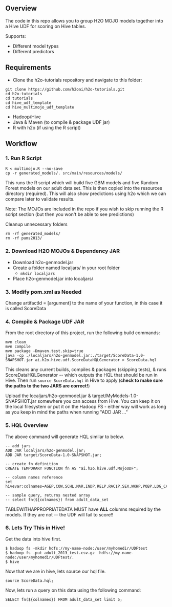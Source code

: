 ## Overview

The code in this repo allows you to group H2O MOJO models together into a Hive UDF for scoring on Hive tables.

Supports:
- Different model types
- Different predictors

## Requirements

- Clone the h2o-tutorials repository and navigate to this folder:
```
git clone https://github.com/h2oai/h2o-tutorials.git
cd h2o-tutorials
cd tutorials
cd hive_udf_template
cd hive_multimojo_udf_template
```
- Hadoop/Hive
- Java & Maven (to compile & package UDF jar)
- R with h2o (if using the R script)

## Workflow

### 1. Run R Script
```
R < multimojo.R --no-save
cp -r generated_models/. src/main/resources/models/
```

This runs the R script which will build five GBM models and five Random Forest models on our adult data set. This is then copied into the resources directory (required). This will also show predictions using h2o which we can compare later to validate results.

Note: The MOJOs are included in the repo if you wish to skip running the R script section (but then you won't be able to see predictions)

Cleanup unnecessary folders

```
rm -rf generated_models/
rm -rf pums2013/
```

### 2. Download H2O MOJOs & Dependency JAR
- Download h2o-genmodel.jar
- Create a folder named localjars/ in your root folder
  - ```mkdir localjars```
- Place h2o-genmodel.jar into localjars/

### 3. Modify pom.xml as Needed
Change artifactId = [argument] to the name of your function, in this case it is called ScoreData

### 4. Compile & Package UDF JAR
From the root directory of this project, run the following build commands:
```
mvn clean
mvn compile
mvn package -Dmaven.test.skip=true
java -cp ./localjars/h2o-genmodel.jar:./target/ScoreData-1.0-SNAPSHOT.jar ai.h2o.hive.udf.ScoreDataHQLGenerator > ScoreData.hql
```
This cleans any current builds, compiles & packages (skipping tests), & runs ScoreDataHQLGenerator -- which outputs the HQL that should be run in Hive. Then run `source ScoreData.hql` in Hive to apply (**check to make sure the paths to the two JARS are correct!**)

Upload the localjars/h2o-genmodel.jar & target/MyModels-1.0-SNAPSHOT.jar somewhere you can access from Hive. You can keep it on the local filesystem or put it on the Hadoop FS - either way will work as long as you keep in mind the paths when running "ADD JAR ..."

### 5. HQL Overview
The above command will generate HQL similar to below.

```
-- add jars
ADD JAR localjars/h2o-genmodel.jar;
ADD JAR target/ScoreData-1.0-SNAPSHOT.jar;

-- create fn definition
CREATE TEMPORARY FUNCTION fn AS "ai.h2o.hive.udf.MojoUDF";

-- column names reference
set hivevar:colnames=AGEP,COW,SCHL,MAR,INDP,RELP,RAC1P,SEX,WKHP,POBP,LOG_CAPGAIN,LOG_CAPLOSS;

-- sample query, returns nested array
-- select fn(${colnames}) from adult_data_set

```

TABLEWITHAPPROPRIATEDATA MUST have **ALL** columns required by the models. If they are not -- the UDF will fail to score!!

### 6. Lets Try This in Hive!

Get the data into hive first.

```
$ hadoop fs -mkdir hdfs://my-name-node:/user/myhomedir/UDFtest
$ hadoop fs -put adult_2013_test.csv.gz  hdfs://my-name-node:/user/myhomedir/UDFtest/.
$ hive
```

Now that we are in hive, lets source our hql file.

```
source ScoreData.hql;
```

Now, lets run a query on this data using the following command:

```
SELECT fn(${colnames}) FROM adult_data_set limit 5;
```
